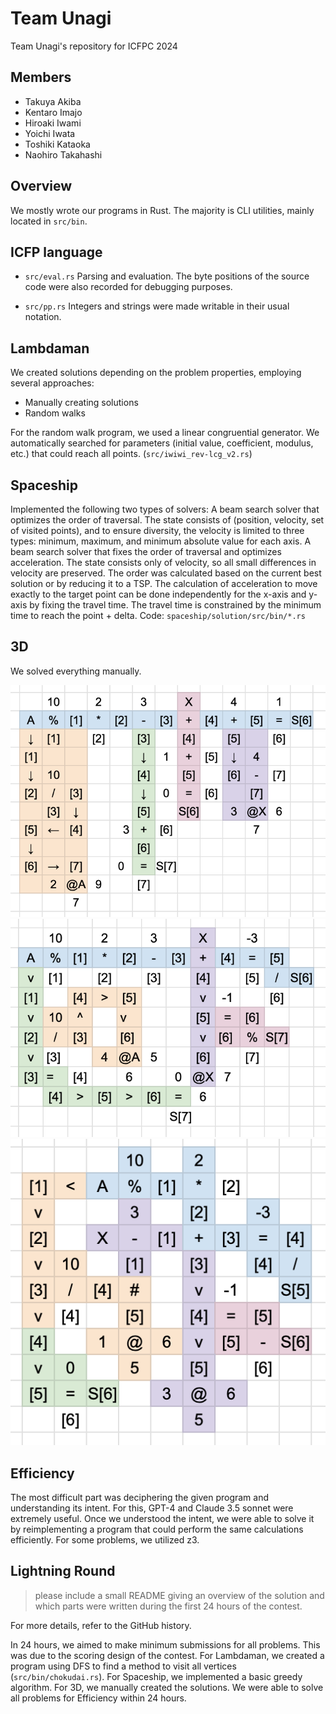 # Team Unagi

Team Unagi's repository for ICFPC 2024

## Members

- Takuya Akiba
- Kentaro Imajo
- Hiroaki Iwami
- Yoichi Iwata
- Toshiki Kataoka
- Naohiro Takahashi



## Overview

We mostly wrote our programs in Rust. The majority is CLI utilities, mainly located in `src/bin`.



## ICFP language

* `src/eval.rs` Parsing and evaluation. The byte positions of the source code were also recorded for debugging purposes.

* `src/pp.rs` Integers and strings were made writable in their usual notation.



## Lambdaman

We created solutions depending on the problem properties, employing several approaches:

* Manually creating solutions
* Random walks

For the random walk program, we used a linear congruential generator. We automatically searched for parameters (initial value, coefficient, modulus, etc.) that could reach all points. (`src/iwiwi_rev-lcg_v2.rs`)


## Spaceship

Implemented the following two types of solvers:
A beam search solver that optimizes the order of traversal. The state consists of (position, velocity, set of visited points), and to ensure diversity, the velocity is limited to three types: minimum, maximum, and minimum absolute value for each axis.
A beam search solver that fixes the order of traversal and optimizes acceleration. The state consists only of velocity, so all small differences in velocity are preserved. The order was calculated based on the current best solution or by reducing it to a TSP.
The calculation of acceleration to move exactly to the target point can be done independently for the x-axis and y-axis by fixing the travel time. The travel time is constrained by the minimum time to reach the point + delta. Code: `spaceship/solution/src/bin/*.rs`


## 3D

We solved everything manually.

![3d9_1](assets/3d9_1.png)
![3d9_2](assets/3d9_2.png)
![3d9_3](assets/3d9_3.png)



## Efficiency

The most difficult part was deciphering the given program and understanding its intent. For this, GPT-4 and Claude 3.5 sonnet were extremely useful. Once we understood the intent, we were able to solve it by reimplementing a program that could perform the same calculations efficiently. For some problems, we utilized z3.



## Lightning Round

> please include a small README giving an overview of the solution and which parts were written during the first 24 hours of the contest.

For more details, refer to the GitHub history.

In 24 hours, we aimed to make minimum submissions for all problems. This was due to the scoring design of the contest. For Lambdaman, we created a program using DFS to find a method to visit all vertices (`src/bin/chokudai.rs`). For Spaceship, we implemented a basic greedy algorithm. For 3D, we manually created the solutions. We were able to solve all problems for Efficiency within 24 hours.
